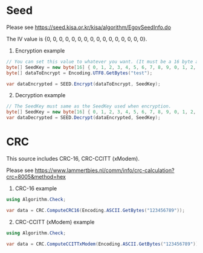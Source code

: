 # Seed
Please see https://seed.kisa.or.kr/kisa/algorithm/EgovSeedInfo.do

The IV value is {0, 0, 0, 0, 0, 0, 0, 0, 0, 0, 0, 0, 0, 0, 0, 0}.

1. Encryption example
```c#
// You can set this value to whatever you want. (It must be a 16 byte array)
byte[] SeedKey = new byte[16] { 0, 1, 2, 3, 4, 5, 6, 7, 8, 9, 0, 1, 2, 3, 4, 5 };
byte[] dataToEncrypt = Encoding.UTF8.GetBytes("test");

var dataEncrypted = SEED.Encrypt(dataToEncrypt, SeedKey);
```

2. Decryption example
```c#
// The SeedKey must same as the SeedKey used when encryption.
byte[] SeedKey = new byte[16] { 0, 1, 2, 3, 4, 5, 6, 7, 8, 9, 0, 1, 2, 3, 4, 5 };
var dataDecrypted = SEED.Decrypt(dataEncrypted, SeedKey);
```


# CRC
This source includes CRC-16, CRC-CCITT (xModem). 

Please see https://www.lammertbies.nl/comm/info/crc-calculation?crc=8005&method=hex


1. CRC-16 example
```c#
using Algorithm.Check;

var data = CRC.ComputeCRC16(Encoding.ASCII.GetBytes("123456789"));
```

2. CRC-CCITT (xModem) example
```c#
using Algorithm.Check;

var data = CRC.ComputeCCITTxModem(Encoding.ASCII.GetBytes("123456789"));
```
